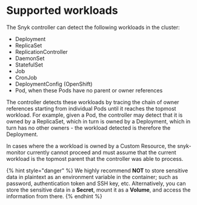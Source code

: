 # Supported workloads

The Snyk controller can detect the following workloads in the cluster:

* Deployment
* ReplicaSet
* ReplicationController
* DaemonSet
* StatefulSet
* Job
* CronJob
* DeploymentConfig (OpenShift)
* Pod, when these Pods have no parent or owner references

The controller detects these workloads by tracing the chain of owner references starting from individual Pods until it reaches the topmost workload. For example, given a Pod, the controller may detect that it is owned by a ReplicaSet, which in turn is owned by a Deployment, which in turn has no other owners - the workload detected is therefore the Deployment.

In cases where the a workload is owned by a Custom Resource, the snyk-monitor currently cannot proceed and must assume that the current workload is the topmost parent that the controller was able to process.

{% hint style="danger" %}
We highly recommend **NOT** to store sensitive data in plaintext as an environment variable in the container; such as password, authentication token and SSH key, etc. Alternatively, you can store the sensitive data in a **Secret**, mount it as a **Volume**, and access the information from there.
{% endhint %}
